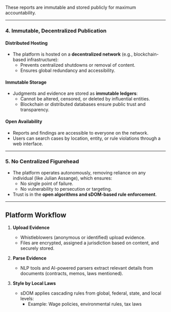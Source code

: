 These reports are immutable and stored publicly for maximum accountability.

---

### **4. Immutable, Decentralized Publication**

#### **Distributed Hosting**

- The platform is hosted on a **decentralized network** (e.g., blockchain-based infrastructure):
    - Prevents centralized shutdowns or removal of content.
    - Ensures global redundancy and accessibility.

#### **Immutable Storage**

- Judgments and evidence are stored as **immutable ledgers**:
    - Cannot be altered, censored, or deleted by influential entities.
    - Blockchain or distributed databases ensure public trust and transparency.

#### **Open Availability**

- Reports and findings are accessible to everyone on the network.
- Users can search cases by location, entity, or rule violations through a web interface.

---

### **5. No Centralized Figurehead**

- The platform operates autonomously, removing reliance on any individual (like Julian Assange), which ensures:
    - No single point of failure.
    - No vulnerability to persecution or targeting.
- Trust is in the **open algorithms and sDOM-based rule enforcement**.

---

## **Platform Workflow**

1. **Upload Evidence**
    - Whistleblowers (anonymous or identified) upload evidence.
    - Files are encrypted, assigned a jurisdiction based on content, and securely stored.

2. **Parse Evidence**
    - NLP tools and AI-powered parsers extract relevant details from documents (contracts, memos, laws mentioned).

3. **Style by Local Laws**
    - sDOM applies cascading rules from global, federal, state, and local levels:
        - Example: Wage policies, environmental rules, tax laws